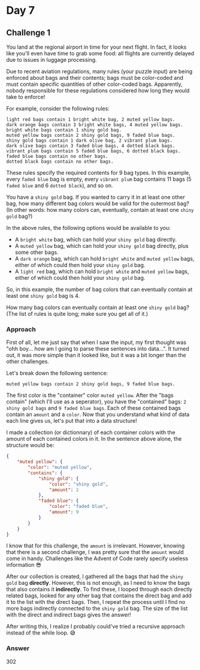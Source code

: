 # Day 7

## Challenge 1

You land at the regional airport in time for your next flight. In fact, it looks like you'll even have time to grab some food: all flights are currently delayed due to issues in luggage processing.

Due to recent aviation regulations, many rules (your puzzle input) are being enforced about bags and their contents; bags must be color-coded and must contain specific quantities of other color-coded bags. Apparently, nobody responsible for these regulations considered how long they would take to enforce!

For example, consider the following rules:

```
light red bags contain 1 bright white bag, 2 muted yellow bags.
dark orange bags contain 3 bright white bags, 4 muted yellow bags.
bright white bags contain 1 shiny gold bag.
muted yellow bags contain 2 shiny gold bags, 9 faded blue bags.
shiny gold bags contain 1 dark olive bag, 2 vibrant plum bags.
dark olive bags contain 3 faded blue bags, 4 dotted black bags.
vibrant plum bags contain 5 faded blue bags, 6 dotted black bags.
faded blue bags contain no other bags.
dotted black bags contain no other bags.
```

These rules specify the required contents for 9 bag types. In this example, every `faded blue` bag is empty, every `vibrant plum` bag contains 11 bags (5 `faded blue` and 6 `dotted black`), and so on.

You have a `shiny gold` bag. If you wanted to carry it in at least one other bag, how many different bag colors would be valid for the outermost bag? (In other words: how many colors can, eventually, contain at least one `shiny gold` bag?)

In the above rules, the following options would be available to you:

-   A `bright white` bag, which can hold your `shiny gold` bag directly.
-   A `muted yellow` bag, which can hold your `shiny gold` bag directly, plus some other bags.
-   A `dark orange` bag, which can hold `bright white` and `muted yellow` bags, either of which could then hold your `shiny gold` bag.
-   A `light red` bag, which can hold `bright white` and `muted yellow` bags, either of which could then hold your `shiny gold` bag.

So, in this example, the number of bag colors that can eventually contain at least one `shiny gold` bag is 4.

How many bag colors can eventually contain at least one `shiny gold` bag? (The list of rules is quite long; make sure you get all of it.)

### Approach

First of all, let me just say that when I saw the input, my first thought was "ohh boy... how am I going to parse these sentences into data...". It turned out, it was more simple than it looked like, but it was a bit longer than the other challenges.

Let's break down the following sentence:

```
muted yellow bags contain 2 shiny gold bags, 9 faded blue bags.
```

The first color is the "container" color `muted yellow`. After the "bags contain" (which I'll use as a seperator), you have the "contained" bags: `2 shiny gold bags` and `9 faded blue bags`. Each of these contained bags contain an `amount` and a `color`. Now that you understand what kind of data each line gives us, let's put that into a data structure!

I made a collection (or dictionnary) of each container colors with the amount of each contained colors in it. In the sentence above alone, the structure would be:

```json
{
    "muted yellow": {
        "color": "muted yellow",
        "contains": {
            "shiny gold": {
                "color": "shiny gold",
                "amount": 2
            },
            "faded blue": {
                "color": "faded blue",
                "amount": 9
            }
        }
    }
}
```

I know that for this challenge, the `amount` is irrelevant. However, knowing that there is a second challenge, I was pretty sure that the `amount` would come in handy. Challenges like the Advent of Code rarely specify useless information 😎

After our collection is created, I gathered all the bags that had the `shiny gold` bag **directly**. However, this is not enough, as I need to know the bags that also contains it **indirectly**. To find these, I looped through each directly related bags, looked for any other bag that contains the direct bag and add it to the list with the direct bags. Then, I repeat the process until I find no more bags indirectly connected to the `shiny gold` bag. The size of the list with the direct and indirect bags gives the answer!

After writing this, I realize I probably could've tried a recursive approach instead of the while loop. 😅

### Answer

302
